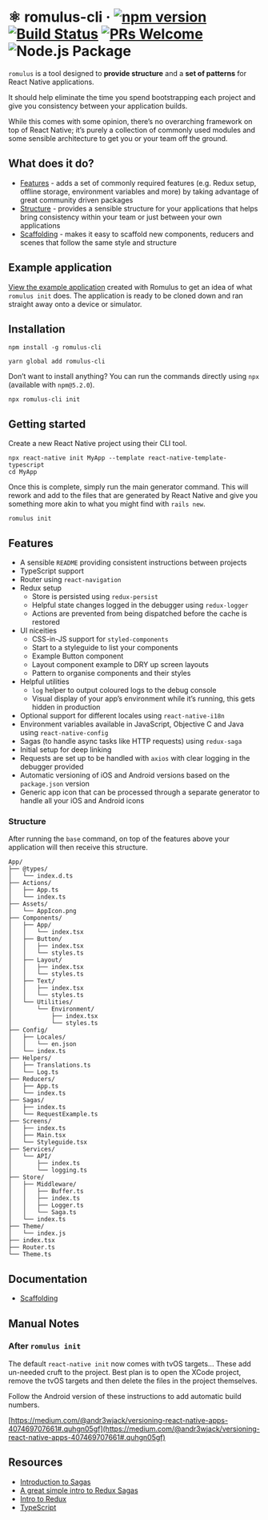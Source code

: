 # ⚛️ romulus-cli &middot; [![npm version](https://img.shields.io/npm/v/romulus-cli.svg)](https://www.npmjs.com/package/romulus-cli) [![Build Status](https://semaphoreci.com/api/v1/simpleweb/romulus-cli/branches/master/shields_badge.svg)](https://semaphoreci.com/simpleweb/romulus-cli) [![PRs Welcome](https://img.shields.io/badge/PRs-welcome-brightgreen.svg)](.github/CONTRIBUTING.md#sending-a-pull-request) ![Node.js Package](https://github.com/simpleweb/romulus-cli/workflows/Node.js%20Package/badge.svg?branch=master&event=release)

`romulus` is a tool designed to **provide structure** and a **set of patterns**
for React Native applications.

It should help eliminate the time you spend bootstrapping each project and
give you consistency between your application builds.

While this comes with some opinion, there’s no overarching framework on top of
React Native; it’s purely a collection of commonly used modules and some sensible
architecture to get you or your team off the ground.

## What does it do?

- [Features](#features) - adds a set of commonly required features (e.g. Redux setup,
  offline storage, environment variables and more) by taking advantage of great
  community driven packages
- [Structure](#structure) - provides a sensible structure for your applications that helps bring
  consistency within your team or just between your own applications
- [Scaffolding](#documentation) - makes it easy to scaffold new components, reducers
  and scenes that follow the same style and structure

## Example application

[View the example application](https://github.com/simpleweb/romulus-example) created with Romulus
to get an idea of what `romulus init` does. The application is ready to be cloned down and ran
straight away onto a device or simulator.

## Installation

```
npm install -g romulus-cli
```

```
yarn global add romulus-cli
```

Don’t want to install anything? You can run the commands directly using
`npx` (available with `npm@5.2.0`).

```
npx romulus-cli init
```

## Getting started

Create a new React Native project using their CLI tool.

```
npx react-native init MyApp --template react-native-template-typescript
cd MyApp
```

Once this is complete, simply run the main generator command. This will rework
and add to the files that are generated by React Native and give you something
more akin to what you might find with `rails new`.

```
romulus init
```

## Features

- A sensible `README` providing consistent instructions between projects
- TypeScript support
- Router using `react-navigation`
- Redux setup
  - Store is persisted using `redux-persist`
  - Helpful state changes logged in the debugger using `redux-logger`
  - Actions are prevented from being dispatched before the cache is restored
- UI niceities
  - CSS-in-JS support for `styled-components`
  - Start to a styleguide to list your components
  - Example Button component
  - Layout component example to DRY up screen layouts
  - Pattern to organise components and their styles
- Helpful utilities
  - `log` helper to output coloured logs to the debug console
  - Visual display of your app’s environment while it’s running, this gets hidden
    in production
- Optional support for different locales using `react-native-i18n`
- Environment variables available in JavaScript, Objective C and Java using
  `react-native-config`
- Sagas (to handle async tasks like HTTP requests) using `redux-saga`
- Initial setup for deep linking
- Requests are set up to be handled with `axios` with clear logging in the
  debugger provided
- Automatic versioning of iOS and Android versions based on the `package.json`
  version
- Generic app icon that can be processed through a separate generator to handle
  all your iOS and Android icons

### Structure

After running the `base` command, on top of the features above your application
will then receive this structure.

```
App/
├── @types/
│   └── index.d.ts
├── Actions/
│   ├── App.ts
│   └── index.ts
├── Assets/
│   └── AppIcon.png
├── Components/
│   ├── App/
│   │   └── index.tsx
│   ├── Button/
│   │   ├── index.tsx
│   │   └── styles.ts
│   ├── Layout/
│   │   ├── index.tsx
│   │   └── styles.ts
│   ├── Text/
│   │   ├── index.tsx
│   │   └── styles.ts
│   └── Utilities/
│       └── Environment/
│           ├── index.tsx
│           └── styles.ts
├── Config/
│   ├── Locales/
│   │   └── en.json
│   └── index.ts
├── Helpers/
│   ├── Translations.ts
│   └── Log.ts
├── Reducers/
│   ├── App.ts
│   └── index.ts
├── Sagas/
│   ├── index.ts
│   └── RequestExample.ts
├── Screens/
│   ├── index.ts
│   ├── Main.tsx
│   └── Styleguide.tsx
├── Services/
│   └── API/
│       ├── index.ts
│       └── logging.ts
├── Store/
│   ├── Middleware/
│   │   ├── Buffer.ts
│   │   ├── index.ts
│   │   ├── Logger.ts
│   │   └── Saga.ts
│   └── index.ts
├── Theme/
│   └── index.js
├── index.tsx
├── Router.ts
└── Theme.ts
```

## Documentation

- [Scaffolding](docs/commands.md)

## Manual Notes

### After `romulus init`

The default `react-native init` now comes with tvOS targets... These add un-needed cruft to the project. Best plan is to open the XCode project, remove the tvOS targets and then delete the files in the project themselves.

Follow the Android version of these instructions to add automatic build numbers.

[https://medium.com/@andr3wjack/versioning-react-native-apps-407469707661#.quhgn05gf](https://medium.com/@andr3wjack/versioning-react-native-apps-407469707661#.quhgn05gf)

## Resources

- [Introduction to Sagas](https://redux-saga.github.io/redux-saga/docs/introduction/BeginnerTutorial.html)
- [A great simple intro to Redux Sagas](https://www.youtube.com/watch?v=msx0Qiu8NxQ&list=PLw7fHewFA6OTyUnLiZ1HQvYdzjp9ARMQw)
- [Intro to Redux](http://redux.js.org/docs/basics/Reducers.html)
- [TypeScript](https://www.typescriptlang.org/)
